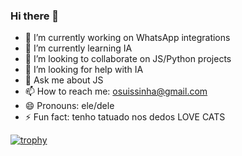 ### Hi there 👋

<!--
**suissa/suissa** is a ✨ _special_ ✨ repository because its `README.md` (this file) appears on your GitHub profile.

Here are some ideas to get you started:

-->
- 🔭 I’m currently working on WhatsApp integrations
- 🌱 I’m currently learning IA
- 👯 I’m looking to collaborate on JS/Python projects
- 🤔 I’m looking for help with IA
- 💬 Ask me about JS
- 📫 How to reach me: osuissinha@gmail.com
- 😄 Pronouns: ele/dele
- ⚡ Fun fact: tenho tatuado nos dedos LOVE CATS

[![trophy](https://github-profile-trophy.vercel.app/?username=suissa)](https://github.com/ryo-ma/github-profile-trophy)
